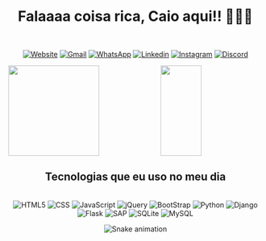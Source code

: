 <div  align="center">
  
  # Falaaaa coisa rica, Caio aqui!! 🧑🏻‍💻
</div>

<br>



<!-- Posso fazer o código todo em HTML e CSS -->
<div  align="center">
  
  [![Website](https://img.shields.io/badge/website-000000?style=for-the-badge&logo=About.me&logoColor=white)]("href2.com.br")
  [![Gmail](https://img.shields.io/badge/Gmail-D14836?style=for-the-badge&logo=gmail&logoColor=white)]("href2.com.br")
  [![WhatsApp](https://img.shields.io/badge/WhatsApp-25D366?style=for-the-badge&logo=whatsapp&logoColor=white)]("href2.com.br")
  [![Linkedin](https://img.shields.io/badge/LinkedIn-0077B5?style=for-the-badge&logo=linkedin&logoColor=white)]("href.com.br")
  [![Instagram](https://img.shields.io/badge/Instagram-E4405F?style=for-the-badge&logo=instagram&logoColor=white)]("href2.com.br")
  [![Discord](https://img.shields.io/badge/Discord-7289DA?style=for-the-badge&logo=discord&logoColor=white)]("href2.com.br")
  
</div>

<!-- ![Cbarroso GitHub stats](https://github-readme-stats.vercel.app/api?username=CBarrosoBRRJ&show_icons=true&theme=dracula) -->

<div>  
  <img  height="180em" src="https://github-readme-stats.vercel.app/api?username=CBarrosoBRRJ&show_icons=true&include_all_commits=true&count_private=true&theme=dracula"/>
  <img align="right" height="180em" width="40%" src="https://github-readme-stats.vercel.app/api/top-langs/?username=CBarrosoBRRJ&layout=compact&langs_count=16&theme=dracula"/>
</div>

<div  align="center">

## Tecnologias que eu uso no meu dia

<div style='display: inline_block'> <br/>
    <img aling="center" alt= "HTML5"src="https://img.shields.io/badge/HTML5-E34F26?style=for-the-badge&logo=html5&logoColor=white">
    <img aling="center" alt= "CSS"src="https://img.shields.io/badge/CSS3-1572B6?style=for-the-badge&logo=css3&logoColor=white">
    <img aling="center" alt= "JavaScript"src="https://img.shields.io/badge/JavaScript-323330?style=for-the-badge&logo=javascript&logoColor=F7DF1E">
    <img aling="center" alt= "jQuery"src="https://img.shields.io/badge/jQuery-0769AD?style=for-the-badge&logo=jquery&logoColor=white">
    <img aling="center" alt= "BootStrap"src="https://img.shields.io/badge/Bootstrap-563D7C?style=for-the-badge&logo=bootstrap&logoColor=white">
    <img aling="center" alt= "Python"src="https://img.shields.io/badge/Python-14354C?style=for-the-badge&logo=python&logoColor=white">    
    <img aling="center" alt= "Django"src="https://img.shields.io/badge/Django-092E20?style=for-the-badge&logo=django&logoColor=white">
    <img aling="center" alt= "Flask"src="https://img.shields.io/badge/Flask-000000?style=for-the-badge&logo=flask&logoColor=white">
    <img aling="center" alt= "SAP"src="https://img.shields.io/badge/SAP-0FAAFF?style=for-the-badge&logo=sap&logoColor=white">
    <img aling="center" alt= "SQLite"src="https://img.shields.io/badge/SQLite-07405E?style=for-the-badge&logo=sqlite&logoColor=white">
    <img aling="center" alt= "MySQL"src="https://img.shields.io/badge/MySQL-00000F?style=for-the-badge&logo=mysql&logoColor=white">
     
</div>
 
</div>

<div  align="center">

![Snake animation](https://github.com/LuigiGF/LuigiGF/blob/output/github-contribution-grid-snake.svg)

</div>
